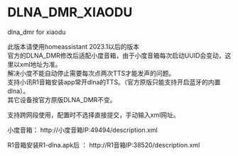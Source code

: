 # DLNA_DMR_XIAODU
 dlna_dmr for xiaodu
 
 
此版本请使用homeassistant 2023.1以后的版本\
官方的DLNA_DMR修改后适配小度音箱，由于小度音箱每次启动UUID会变动，这里以xml地址为准。\
解决小度不能自动停止需要每次点两次TTS才能发声的问题。\
支持小讯R1音箱安装app常开dlna的TTS。（官方原版只能支持开启蓝牙的内置dlna）。\
其它设备按官方原版DLNA_DMR不变。

支持跨网段使用，配置时不选择直接提交，手动输入xml网址。

小度音箱： http://小度音箱IP:49494/description.xml

R1音箱安装R1-dlna.apk后 ： http://R1音箱IP:38520/description.xml



